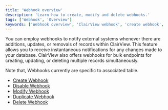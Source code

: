 ```yaml
---
title: 'Webhook overview'
description: 'Learn how to create, modify and delete webhooks.'
tags: ['Webhook', 'Overview']
keywords: ['Webhook overview', 'ClairView webhook', 'create webhook', 'modify webhook', 'delete webhook']
---
```


You can employ webhooks to notify external systems whenever there are additions, updates, or removals of records within ClairView. This feature allows you to receive instantaneous notifications for any changes made to your database. ClairView also offers webhooks for bulk endpoints for creating, updating, or deleting multiple records simultaneously.

Note that, Webhooks currently are specific to associated table.

- [Create Webhook](020.create-webhook.md)
- [Disable Webhook](040.actions-on-webhook.md#enabledisable-webhook)
- [Modify Webhook](040.actions-on-webhook.md#edit-webhook)
- [Duplicate Webhook](040.actions-on-webhook.md#duplicate-webhook)
- [Delete Webhook](040.actions-on-webhook.md#delete-webhook)

